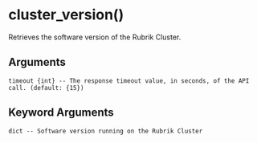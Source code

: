 # cluster_version()

Retrieves the software version of the Rubrik Cluster.

## Arguments
```
timeout {int} -- The response timeout value, in seconds, of the API call. (default: {15})

```
## Keyword Arguments
```
dict -- Software version running on the Rubrik Cluster



```
